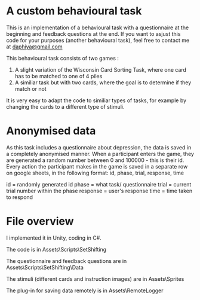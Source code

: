 # A custom behavioural task 

This is an implementation of a behavioural task with a questionnaire at the beginning and feedback questions at the end. 
If you want to asjust this code for your purposes (another behavioural task), feel free to contact me at daphiya@gmail.com

This behavioural task consists of two games : 
1. A slight variation of the Wisconsin Card Sorting Task, where one card has to be matched to one of 4 piles 
2. A similiar task but with two cards, where the goal is to determine if they match or not 

It is very easy to adapt the code to similiar types of tasks, for example by changing the cards to a different type of stimuli. 

# Anonymised data 

As this task includes a questionnaire about depression, the data is saved in a completely anonymised manner. 
When a participant enters the game, they are generated a random number between 0 and 100000 - this is their id. 
Every action the participant makes in the game is saved in a separate row on google sheets, in the following format: 
id, phase, trial, response, time

id = randomly generated id 
phase = what task/ questionnaire
trial = current trial number within the phase 
response = user's response 
time = time taken to respond 

# File overview 

I implemented it in Unity, coding in C#.  

The code is in Assets\Scripts\SetShifting

The questionnaire and feedback questions are in Assets\Scripts\SetShifting\Data

The stimuli (different cards and instruction images) are in Assets\Sprites 

The plug-in for saving data remotely is in Assets\RemoteLogger
